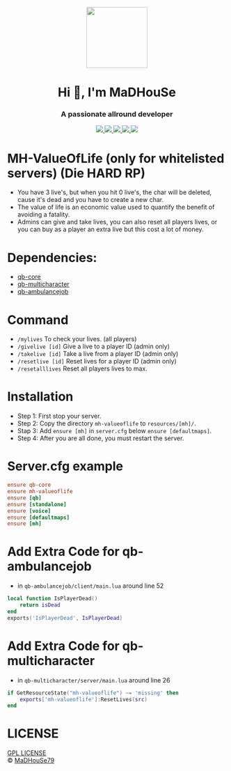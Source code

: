 <p align="center">
    <img width="140" src="https://icons.iconarchive.com/icons/iconarchive/red-orb-alphabet/128/Letter-M-icon.png" />  
    <h1 align="center">Hi 👋, I'm MaDHouSe</h1>
    <h3 align="center">A passionate allround developer </h3>    
</p>

<p align="center">
  <a href="https://github.com/MaDHouSe79/mh-valueoflife/issues">
    <img src="https://img.shields.io/github/issues/MaDHouSe79/mh-valueoflife"/> 
  </a>
  <a href="https://github.com/MaDHouSe79/mh-valueoflife/watchers">
    <img src="https://img.shields.io/github/watchers/MaDHouSe79/mh-valueoflife"/> 
  </a> 
  <a href="https://github.com/MaDHouSe79/mh-valueoflife/network/members">
    <img src="https://img.shields.io/github/forks/MaDHouSe79/mh-valueoflife"/> 
  </a>  
  <a href="https://github.com/MaDHouSe79/mh-valueoflife/stargazers">
    <img src="https://img.shields.io/github/stars/MaDHouSe79/mh-valueoflife?color=white"/> 
  </a>
  <a href="https://github.com/MaDHouSe79/mh-valueoflife/blob/main/LICENSE">
    <img src="https://img.shields.io/github/license/MaDHouSe79/mh-valueoflife?color=black"/> 
  </a>      
</p>

# MH-ValueOfLife (only for whitelisted servers) (Die HARD RP)
- You have 3 live's, but when you hit 0 live's, the char will be deleted, cause it's dead and you have to create a new char.
- The value of life is an economic value used to quantify the benefit of avoiding a fatality.
- Admins can give and take lives, you can also reset all players lives, or you can buy as a player an extra live but this cost a lot of money.

# Dependencies:
- [qb-core](https://github.com/qbcore-framework/qb-core)
- [qb-multicharacter](https://github.com/qbcore-framework/qb-multicharacter)
- [qb-ambulancejob](https://github.com/qbcore-framework/qb-ambulancejob)

# Command
- `/mylives` To check your lives. (all players)
- `/givelive [id]` Give a live to a player ID (admin only)
- `/takelive [id]` Take a live from a player ID (admin only)
- `/resetlive [id]` Reset lives for a player ID (admin only)
- `/resetalllives` Reset all players lives to max.

# Installation
- Step 1: First stop your server.
- Step 2: Copy the directory `mh-valueoflife` to `resources/[mh]/`.
- Stap 3: Add `ensure [mh]` in `server.cfg` below `ensure [defaultmaps]`.
- Step 4: After you are all done, you must restart the server.

# Server.cfg example
```conf
ensure qb-core
ensure mh-valueoflife
ensure [qb]
ensure [standalone]
ensure [voice]
ensure [defaultmaps]
ensure [mh]
```

# Add Extra Code for qb-ambulancejob
- in `qb-ambulancejob/client/main.lua` around line 52
```lua
local function IsPlayerDead()
    return isDead
end
exports('IsPlayerDead', IsPlayerDead)
```

# Add Extra Code for qb-multicharacter
- in `qb-multicharacter/server/main.lua` around line 26
```lua
if GetResourceState("mh-valueoflife") ~= 'missing' then
    exports['mh-valueoflife']:ResetLives(src)
end
```

# LICENSE
[GPL LICENSE](./LICENSE)<br />
&copy; [MaDHouSe79](https://www.youtube.com/@MaDHouSe79)
